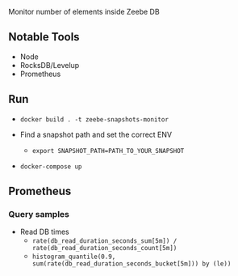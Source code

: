 Monitor number of elements inside Zeebe DB

## Notable Tools
- Node
- RocksDB/Levelup
- Prometheus

## Run
- `docker build . -t zeebe-snapshots-monitor`

- Find a snapshot path and set the correct ENV
  - `export SNAPSHOT_PATH=PATH_TO_YOUR_SNAPSHOT`
- `docker-compose up`

## Prometheus

### Query samples
- Read DB times
  - `rate(db_read_duration_seconds_sum[5m]) / rate(db_read_duration_seconds_count[5m])`
  - `histogram_quantile(0.9, sum(rate(db_read_duration_seconds_bucket[5m])) by (le))`
